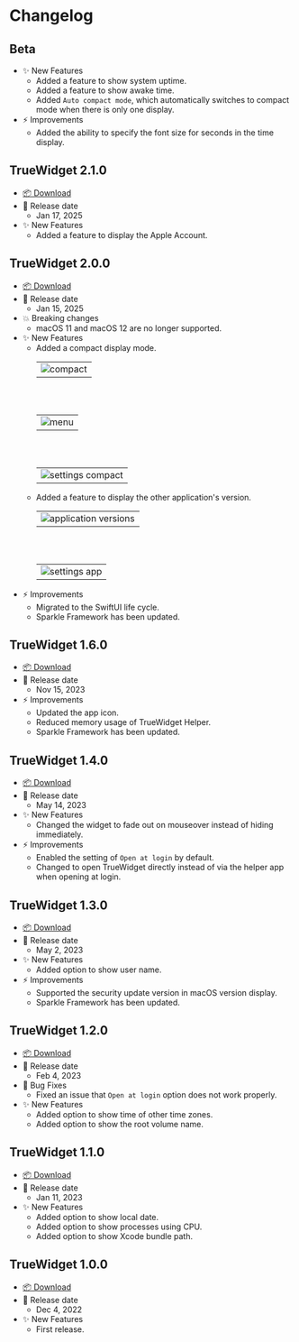 # Changelog

## Beta

-   ✨ New Features
    -   Added a feature to show system uptime.
    -   Added a feature to show awake time.
    -   Added `Auto compact mode`, which automatically switches to compact mode when there is only one display.
-   ⚡️ Improvements
    -   Added the ability to specify the font size for seconds in the time display.

## TrueWidget 2.1.0

-   [📦 Download](https://github.com/pqrs-org/TrueWidget/releases/download/v2.1.0/TrueWidget-2.1.0.dmg)
-   📅 Release date
    -   Jan 17, 2025
-   ✨ New Features
    -   Added a feature to display the Apple Account.

## TrueWidget 2.0.0

-   [📦 Download](https://github.com/pqrs-org/TrueWidget/releases/download/v2.0.0/TrueWidget-2.0.0.dmg)
-   📅 Release date
    -   Jan 15, 2025
-   💥 Breaking changes
    -   macOS 11 and macOS 12 are no longer supported.
-   ✨ New Features
    -   Added a compact display mode.
        <table><tbody><tr><td><!-- border hack -->
        <img src="https://truewidget.pqrs.org/docs/releasenotes/images/v2.0.0/compact@2x.png" alt="compact" />
        </td></tr></tbody></table>
        <br/><br/>
        <table><tbody><tr><td><!-- border hack -->
        <img src="https://truewidget.pqrs.org/docs/releasenotes/images/v2.0.0/menu@2x.png" alt="menu" />
        </td></tr></tbody></table>
        <br/><br/>
        <table><tbody><tr><td><!-- border hack -->
        <img src="https://truewidget.pqrs.org/docs/releasenotes/images/v2.0.0/settings-compact@2x.png" alt="settings compact" />
        </td></tr></tbody></table>
    -   Added a feature to display the other application's version.
        <table><tbody><tr><td><!-- border hack -->
        <img src="https://truewidget.pqrs.org/docs/releasenotes/images/v2.0.0/app@2x.png" alt="application versions" />
        </td></tr></tbody></table>
        <br/><br/>
        <table><tbody><tr><td><!-- border hack -->
        <img src="https://truewidget.pqrs.org/docs/releasenotes/images/v2.0.0/settings-app@2x.png" alt="settings app" />
        </td></tr></tbody></table>
-   ⚡️ Improvements
    -   Migrated to the SwiftUI life cycle.
    -   Sparkle Framework has been updated.

## TrueWidget 1.6.0

-   [📦 Download](https://github.com/pqrs-org/TrueWidget/releases/download/v1.6.0/TrueWidget-1.6.0.dmg)
-   📅 Release date
    -   Nov 15, 2023
-   ⚡️ Improvements
    -   Updated the app icon.
    -   Reduced memory usage of TrueWidget Helper.
    -   Sparkle Framework has been updated.

## TrueWidget 1.4.0

-   [📦 Download](https://github.com/pqrs-org/TrueWidget/releases/download/v1.4.0/TrueWidget-1.4.0.dmg)
-   📅 Release date
    -   May 14, 2023
-   ✨ New Features
    -   Changed the widget to fade out on mouseover instead of hiding immediately.
-   ⚡️ Improvements
    -   Enabled the setting of `Open at login` by default.
    -   Changed to open TrueWidget directly instead of via the helper app when opening at login.

## TrueWidget 1.3.0

-   [📦 Download](https://github.com/pqrs-org/TrueWidget/releases/download/v1.3.0/TrueWidget-1.3.0.dmg)
-   📅 Release date
    -   May 2, 2023
-   ✨ New Features
    -   Added option to show user name.
-   ⚡️ Improvements
    -   Supported the security update version in macOS version display.
    -   Sparkle Framework has been updated.

## TrueWidget 1.2.0

-   [📦 Download](https://github.com/pqrs-org/TrueWidget/releases/download/v1.2.0/TrueWidget-1.2.0.dmg)
-   📅 Release date
    -   Feb 4, 2023
-   🐛 Bug Fixes
    -   Fixed an issue that `Open at login` option does not work properly.
-   ✨ New Features
    -   Added option to show time of other time zones.
    -   Added option to show the root volume name.

## TrueWidget 1.1.0

-   [📦 Download](https://github.com/pqrs-org/TrueWidget/releases/download/v1.1.0/TrueWidget-1.1.0.dmg)
-   📅 Release date
    -   Jan 11, 2023
-   ✨ New Features
    -   Added option to show local date.
    -   Added option to show processes using CPU.
    -   Added option to show Xcode bundle path.

## TrueWidget 1.0.0

-   [📦 Download](https://github.com/pqrs-org/TrueWidget/releases/download/v1.0.0/TrueWidget-1.0.0.dmg)
-   📅 Release date
    -   Dec 4, 2022
-   ✨ New Features
    -   First release.
